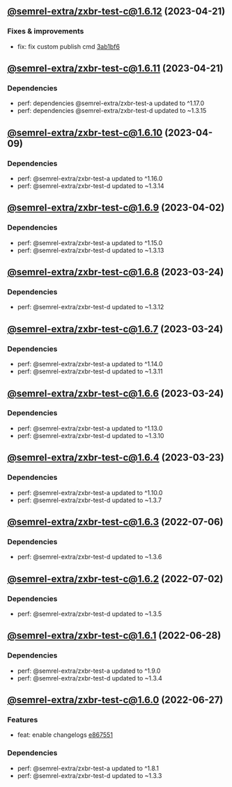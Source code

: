 ## [@semrel-extra/zxbr-test-c@1.6.12](https://github.com/semrel-extra/demo-zx-bulk-release/compare/2023.4.21-semrel-extra.zxbr-test-c.1.6.11-f0...2023.4.21-semrel-extra.zxbr-test-c.1.6.12-f0) (2023-04-21)

### Fixes & improvements
* fix: fix custom publish cmd [3ab1bf6](https://github.com/semrel-extra/demo-zx-bulk-release/commit/3ab1bf682c01d15a2866efc8f9ab5cdbd2d5ca97)

## [@semrel-extra/zxbr-test-c@1.6.11](https://github.com/semrel-extra/demo-zx-bulk-release/compare/2023.4.9-semrel-extra.zxbr-test-c.1.6.10-f0...2023.4.21-semrel-extra.zxbr-test-c.1.6.11-f0) (2023-04-21)

### Dependencies
* perf: dependencies @semrel-extra/zxbr-test-a updated to ^1.17.0
* perf: dependencies @semrel-extra/zxbr-test-d updated to ~1.3.15

## [@semrel-extra/zxbr-test-c@1.6.10](https://github.com/semrel-extra/demo-zx-bulk-release/compare/2023.4.2-semrel-extra.zxbr-test-c.1.6.9-f0...2023.4.9-semrel-extra.zxbr-test-c.1.6.10-f0) (2023-04-09)

### Dependencies
* perf: @semrel-extra/zxbr-test-a updated to ^1.16.0
* perf: @semrel-extra/zxbr-test-d updated to ~1.3.14

## [@semrel-extra/zxbr-test-c@1.6.9](https://github.com/semrel-extra/demo-zx-bulk-release/compare/2023.3.24-semrel-extra.zxbr-test-c.1.6.8-f0...2023.4.2-semrel-extra.zxbr-test-c.1.6.9-f0) (2023-04-02)

### Dependencies
* perf: @semrel-extra/zxbr-test-a updated to ^1.15.0
* perf: @semrel-extra/zxbr-test-d updated to ~1.3.13

## [@semrel-extra/zxbr-test-c@1.6.8](https://github.com/semrel-extra/demo-zx-bulk-release/compare/2023.3.24-semrel-extra.zxbr-test-c.1.6.7-f0...2023.3.24-semrel-extra.zxbr-test-c.1.6.8-f0) (2023-03-24)

### Dependencies
* perf: @semrel-extra/zxbr-test-d updated to ~1.3.12

## [@semrel-extra/zxbr-test-c@1.6.7](https://github.com/semrel-extra/demo-zx-bulk-release/compare/2023.3.24-semrel-extra.zxbr-test-c.1.6.6-f0...2023.3.24-semrel-extra.zxbr-test-c.1.6.7-f0) (2023-03-24)

### Dependencies
* perf: @semrel-extra/zxbr-test-a updated to ^1.14.0
* perf: @semrel-extra/zxbr-test-d updated to ~1.3.11

## [@semrel-extra/zxbr-test-c@1.6.6](https://github.com/semrel-extra/demo-zx-bulk-release/compare/2023.3.23-semrel-extra.zxbr-test-c.1.6.5-f0...2023.3.24-semrel-extra.zxbr-test-c.1.6.6-f0) (2023-03-24)

### Dependencies
* perf: @semrel-extra/zxbr-test-a updated to ^1.13.0
* perf: @semrel-extra/zxbr-test-d updated to ~1.3.10

## [@semrel-extra/zxbr-test-c@1.6.4](https://github.com/semrel-extra/demo-zx-bulk-release/compare/2022.7.6-semrel-extra.zxbr-test-c.1.6.3-f0...2023.3.23-semrel-extra.zxbr-test-c.1.6.4-f0) (2023-03-23)

### Dependencies
* perf: @semrel-extra/zxbr-test-a updated to ^1.10.0
* perf: @semrel-extra/zxbr-test-d updated to ~1.3.7

## [@semrel-extra/zxbr-test-c@1.6.3](https://github.com/semrel-extra/demo-zx-bulk-release/compare/2022.7.2-semrel-extra.zxbr-test-c.1.6.2-f0...2022.7.6-semrel-extra.zxbr-test-c.1.6.3-f0) (2022-07-06)

### Dependencies
* perf: @semrel-extra/zxbr-test-d updated to ~1.3.6

## [@semrel-extra/zxbr-test-c@1.6.2](https://github.com/semrel-extra/demo-zx-bulk-release/compare/2022.6.28-semrel-extra.zxbr-test-c.1.6.1-f0...2022.7.2-semrel-extra.zxbr-test-c.1.6.2-f0) (2022-07-02)

### Dependencies
* perf: @semrel-extra/zxbr-test-d updated to ~1.3.5

## [@semrel-extra/zxbr-test-c@1.6.1](https://github.com/semrel-extra/demo-zx-bulk-release/compare/2022.6.27-semrel-extra.zxbr-test-c.1.6.0-f0...2022.6.28-semrel-extra.zxbr-test-c.1.6.1-f0) (2022-06-28)

### Dependencies
* perf: @semrel-extra/zxbr-test-a updated to ^1.9.0
* perf: @semrel-extra/zxbr-test-d updated to ~1.3.4

## [@semrel-extra/zxbr-test-c@1.6.0](https://github.com/semrel-extra/demo-zx-bulk-release/compare/2022.6.26-semrel-extra.zxbr-test-c.1.5.1-f0...2022.6.27-semrel-extra.zxbr-test-c.1.6.0-f0) (2022-06-27)

### Features
* feat: enable changelogs [e867551](https://github.com/semrel-extra/demo-zx-bulk-release/commit/e867551d60f115c91f7c1e6b311db019008c3892)

### Dependencies
* perf: @semrel-extra/zxbr-test-a updated to ^1.8.1
* perf: @semrel-extra/zxbr-test-d updated to ~1.3.3
